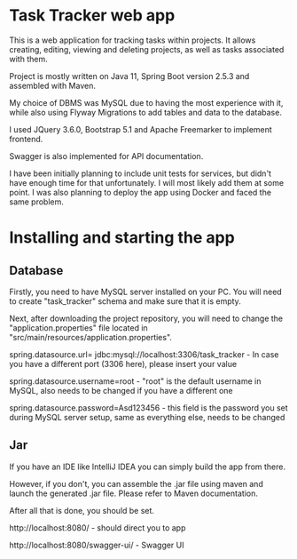 # Task Tracker web app
This is a web application for tracking tasks within projects. It allows creating, editing, viewing and deleting projects, as well as tasks associated with them.

Project is mostly written on Java 11, Spring Boot version 2.5.3 and assembled with Maven. 

My choice of DBMS was MySQL due to having the most experience with it, while also using Flyway Migrations to add tables and data to the database. 

I used JQuery 3.6.0, Bootstrap 5.1 and Apache Freemarker to implement frontend.

Swagger is also implemented for API documentation.

I have been initially planning to include unit tests for services, but didn't have enough time for that unfortunately. I will most likely add them at some point. I was also planning to deploy the app using Docker and faced the same problem.

# Installing and starting the app
## Database
Firstly, you need to have MySQL server installed on your PC. You will need to create "task_tracker" schema and make sure that it is empty.

Next, after downloading the project repository, you will need to change the "application.properties" file located in "src/main/resources/application.properties".

spring.datasource.url= jdbc:mysql://localhost:3306/task_tracker - In case you have a different port (3306 here), please insert your value

spring.datasource.username=root - "root" is the default username in MySQL, also needs to be changed if you have a different one

spring.datasource.password=Asd123456 - this field is the password you set during MySQL server setup, same as everything else, needs to be changed

## Jar
If you have an IDE like IntelliJ IDEA you can simply build the app from there. 

However, if you don't, you can assemble the .jar file using maven and launch the generated .jar file. Please refer to Maven documentation.

After all that is done, you should be set.

http://localhost:8080/ - should direct you to app

http://localhost:8080/swagger-ui/ - Swagger UI
